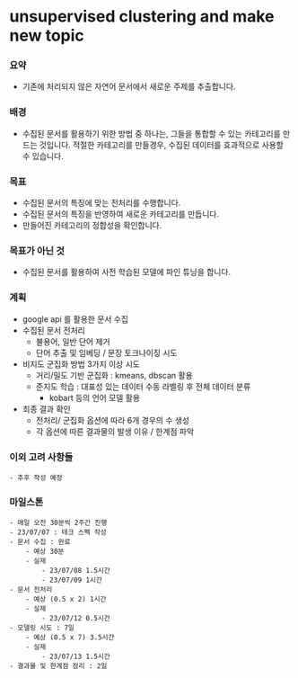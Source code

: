 # unsupervised clustering and make new topic

### 요약 
- 기존에 처리되지 않은 자연어 문서에서 새로운 주제를 추출합니다. 

### 배경 
- 수집된 문서를 활용하기 위한 방법 중 하나는, 그들을 통합할 수 있는 카테고리를 만드는 것입니다. 적절한 카테고리를 만들경우, 수집된 데이터를 효과적으로 사용할 수 있습니다. 

### 목표 
- 수집된 문서의 특징에 맞는 전처리를 수행합니다. 
- 수집된 문서의 특징을 반영하여 새로운 카테고리를 만듭니다. 
- 만들어진 카테고리의 정합성을 확인합니다.

### 목표가 아닌 것
- 수집된 문서를 활용하여 사전 학습된 모델에 파인 튜닝을 합니다. 

### 계획
- google api 를 활용한 문서 수집
- 수집된 문서 전처리
    - 불용어, 일반 단어 제거
    - 단어 추출 및 임베딩 / 문장 토크나이징 시도  
- 비지도 군집화 방법 3가지 이상 시도
    - 거리/밀도 기반 군집화 : kmeans, dbscan 활용
    - 준지도 학습 : 대표성 있는 데이터 수동 라벨링 후 전체 데이터 분류
        - kobart 등의 언어 모델 활용
- 최종 결과 확인
    - 전처리/ 군집화 옵션에 따라 6개 경우의 수 생성
    - 각 옵션에 따른 결과물의 발생 이유 / 한계점 파악
    
### 이외 고려 사항들
    - 추후 작성 예정
    
### 마일스톤 
    - 매일 오전 30분씩 2주간 진행
    - 23/07/07 : 테크 스펙 작성
    - 문서 수집 : 완료
        - 예상 30분
        - 실제 
            - 23/07/08 1.5시간 
            - 23/07/09 1시간
    - 문서 전처리 
        - 예상 (0.5 x 2) 1시간
        - 실제 
            - 23/07/12 0.5시간
    - 모델링 시도 : 7일
        - 예상 (0.5 x 7) 3.5시간
        - 실제
            - 23/07/13 1.5시간
    - 결과물 및 한계점 정리 : 2일
    
    

